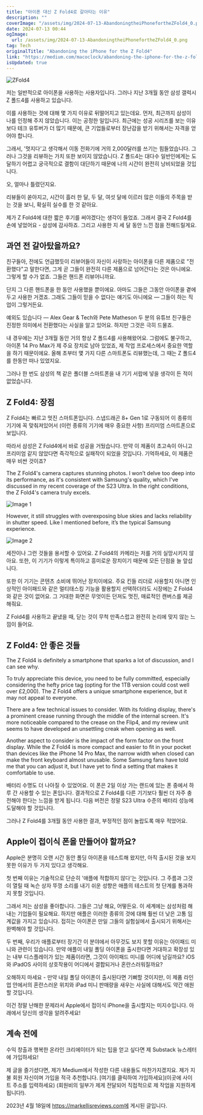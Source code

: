 ```yaml
---
title: "아이폰 대신 Z Fold4로 갈아타는 이유"
description: ""
coverImage: "/assets/img/2024-07-13-AbandoningtheiPhonefortheZFold4_0.png"
date: 2024-07-13 00:44
ogImage:
  url: /assets/img/2024-07-13-AbandoningtheiPhonefortheZFold4_0.png
tag: Tech
originalTitle: "Abandoning the iPhone for the Z Fold4"
link: "https://medium.com/macoclock/abandoning-the-iphone-for-the-z-fold4-b83d2284e7fe"
isUpdated: true
---
```


![ZFold4](/assets/img/2024-07-13-AbandoningtheiPhonefortheZFold4_0.png)

저는 일반적으로 아이폰을 사용하는 사용자입니다. 그러나 지난 3개월 동안 삼성 갤럭시 Z 폴드4를 사용하고 있습니다.

이를 사용하는 것에 대해 몇 가지 이유로 뒤떨어지고 있는데요. 먼저, 최근까지 삼성이 나를 인정해 주지 않았습니다. 이는 공정한 일입니다. 최근에는 성공 시리즈를 보는 이유보다 테크 유투버가 더 많기 때문에, 큰 기업들로부터 장난감을 받기 위해서는 자격을 얻어야 합니다.

그래서, '멋지다'고 생각해서 이동 전화기에 거의 2,000달러를 쓰기는 힘들었습니다. 그러나 그것을 리뷰하는 가치 또한 보이지 않았습니다. Z 폴드4는 대다수 일반인에게는 도달하기 어렵고 궁극적으로 결함이 대단하기 때문에 나의 시간이 완전히 낭비되었을 것입니다.

<div class="content-ad"></div>

오, 얼마나 틀렸던지요.

리뷰들이 쏟아지고, 시간이 흘러 한 달, 두 달, 여섯 달에 이르러 많은 이들의 주목을 받는 것을 보니, 확실히 실수를 한 것 같아요.

제가 Z Fold4에 대한 짧은 후기를 써야겠다는 생각이 들었죠. 그래서 결국 Z Fold4를 손에 넣었어요 - 삼성에 감사하죠. 그리고 사용한 지 세 달 동안 느낀 점을 전해드릴게요.

## 과연 전 갈아탔을까요?

<div class="content-ad"></div>

친구들아, 전에도 언급했듯이 리뷰어들이 자신이 사랑하는 아이폰을 다른 제품으로 "전환했다"고 말한다면, 그게 곧 그들이 완전히 다른 제품으로 넘어간다는 것은 아니에요. 그렇게 할 수가 없죠. 그들은 핸드폰 리뷰어니까요.

단지 그 다른 핸드폰을 한 동안 사용했을 뿐이에요. 아마도 그들은 그동안 아이폰을 곁에 두고 사용한 거겠죠. 그래도 그들이 믿을 수 없다는 얘기도 아니에요 — 그들이 하는 직업이 그렇거든요.

예외도 있습니다 — Alex Gear & Tech와 Pete Matheson 두 분의 유튜브 친구들은 진정한 의미에서 전환했다는 사실을 알고 있어요. 하지만 그것은 극히 드물죠.

내 경우에는 지난 3개월 동안 거의 항상 Z 폴드4를 사용해왔어요. 그럼에도 불구하고, 아이폰 14 Pro Max가 제 주요 장치로 남아 있었죠, 제 작업 프로세스에서 중요한 역할을 하기 때문이에요. 올해 초부터 몇 가지 다른 스마트폰도 리뷰했는데, 그 때는 Z 폴드4를 한동안 떠나 있었지요.

<div class="content-ad"></div>

그러나 한 번도 삼성의 책 같은 폴더블 스마트폰을 내 기기 서랍에 넣을 생각이 든 적이 없었습니다.

## Z Fold4: 장점

Z Fold4는 빠르고 멋진 스마트폰입니다. 스냅드래곤 8+ Gen 1로 구동되어 이 종류의 기기에 꼭 맞춰져있어서 (이런 종류의 기기에 매우 중요한 사항) 프리미엄 스마트폰으로 보입니다.

따라서 삼성은 Z Fold4에서 바로 성공을 거뒀습니다. 만약 이 제품이 초고속이 아니고 프리미엄 같지 않았다면 즉각적으로 실패작이 되었을 것입니다. 기억하세요, 이 제품은 매우 비싼 것이죠?

<div class="content-ad"></div>

The Z Fold4's camera captures stunning photos. I won’t delve too deep into its performance, as it's consistent with Samsung's quality, which I've discussed in my recent coverage of the S23 Ultra. In the right conditions, the Z Fold4's camera truly excels.

![Image 1](/assets/img/2024-07-13-AbandoningtheiPhonefortheZFold4_1.png)

However, it still struggles with overexposing blue skies and lacks reliability in shutter speed. Like I mentioned before, it’s the typical Samsung experience.

![Image 2](/assets/img/2024-07-13-AbandoningtheiPhonefortheZFold4_2.png)

<div class="content-ad"></div>

세잔이나 그런 것들을 용서할 수 있어요. Z Fold4의 카메라는 저를 거의 실망시키지 않아요. 또한, 이 기기가 이렇게 특이하고 흥미로운 장치이기 때문에 모든 단점을 늘 앞섭니다.

또한 이 기기는 콘텐츠 소비에 뛰어난 장치이에요. 주요 킨들 리더로 사용할지 아니면 인상적인 아이패드와 같은 멀티태스킹 기능을 활용할지 선택하더라도 시장에는 Z Fold4와 같은 것이 없어요. 그 거대한 화면은 무엇이든 던져도 멋진, 매료적인 캔버스를 제공해줘요.

Z Fold4를 사용하고 끝냈을 때, 닫는 것이 무척 만족스럽고 완전히 논리에 맞지 않는 느낌이 들어요.

## Z Fold4: 안 좋은 것들

<div class="content-ad"></div>

The Z Fold4 is definitely a smartphone that sparks a lot of discussion, and I can see why.

To truly appreciate this device, you need to be fully committed, especially considering the hefty price tag (opting for the 1TB version could cost well over £2,000). The Z Fold4 offers a unique smartphone experience, but it may not appeal to everyone.

There are a few technical issues to consider. With its folding display, there's a prominent crease running through the middle of the internal screen. It's more noticeable compared to the crease on the Flip4, and my review unit seems to have developed an unsettling creak when opening as well.

Another aspect to consider is the impact of the form factor on the front display. While the Z Fold4 is more compact and easier to fit in your pocket than devices like the iPhone 14 Pro Max, the narrow width when closed can make the front keyboard almost unusable. Some Samsung fans have told me that you can adjust it, but I have yet to find a setting that makes it comfortable to use.

<div class="content-ad"></div>

배터리 수명도 더 나아질 수 있었어요. 이 폰은 2일 이상 가는 랜드에 있는 폰 중에서 하루 간 사용할 수 있는 폰입니다. 결과적으로 Z Fold4를 다른 기기보다 훨씬 더 자주 충전해야 한다는 느낌을 받게 됩니다. 다음 버전은 정말 S23 Ultra 수준의 배터리 성능에 도달해야 할 것입니다.

그러나 Z Fold4를 3개월 동안 사용한 결과, 부정적인 점이 놀랍도록 매우 적었어요.

## Apple이 접이식 폰을 만들어야 할까요?

Apple은 분명히 오랜 시간 동안 폴딩 아이폰을 테스트해 왔지만, 아직 출시된 것을 보지 못한 이유가 두 가지 있다고 생각해요.

<div class="content-ad"></div>

첫 번째 이유는 기술적으로 단순히 '애플에 적합하지 않다'는 것입니다. 그 주름과 그것이 열릴 때 녹슨 상자 뚜껑 소리를 내기 쉬운 성향은 애플의 테스트의 첫 단계를 통과하지 못할 것입니다.

그래서 저는 삼성을 좋아합니다. 그들은 그냥 해요, 어떻든요. 이 세계에는 삼성처럼 해내는 기업들이 필요해요. 하지만 애플은 이러한 종류의 것에 대해 훨씬 더 낮은 고통 임계값을 가지고 있습니다. 접히는 아이폰은 만일 그들의 실험실에서 출시되기 위해서는 완벽해야 할 것입니다.

두 번째, 우리가 애플로부터 장기간 이 분야에서 아무것도 보지 못할 이유는 아이패드 미니와 관련이 있습니다. 만약 애플이 내일 폴딩 아이폰을 출시한다면 거대하고 확장성 있는 내부 디스플레이가 있는 제품이라면, 그것이 아이패드 미니를 어디에 남길까요? iOS와 iPadOS 사이의 상호작용이 어디에서 결합되거나 혼란스러워질까요?

오해하지 마세요 - 만약 내일 폴딩 아이폰이 출시된다면 기뻐할 것이지만, 이 제품 라인업 안에서의 혼란스러운 위치와 iPad 미니 판매량을 새우는 사실에 대해서도 약간 애원할 것입니다.

<div class="content-ad"></div>

이건 정말 난해한 문제라서 Apple에서 접이식 iPhone을 출시할지는 미지수입니다. 아래에서 당신의 생각을 알려주세요!

## 계속 전에

수익 창출과 행복한 온라인 크리에이터가 되는 팁을 얻고 싶다면 제 Substack 뉴스레터에 가입하세요!

제 글을 즐기셨다면, 제가 Medium에서 작성한 다른 내용들도 마찬가지겠지요. 제가 지불 회원 자신이며 가입을 적극 추천합니다. [여기를 클릭하여 가입하세요](이곳에 사이트 주소를 입력하세요) (회원비의 일부가 제게 전달되어 직접적으로 제 작업을 지원하게 됩니다!).

<div class="content-ad"></div>

2023년 4월 18일에 https://markellisreviews.com에 게시된 글입니다.
